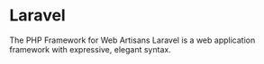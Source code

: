 # Laravel
The PHP Framework for Web Artisans Laravel is a web application framework with expressive, elegant syntax. 
